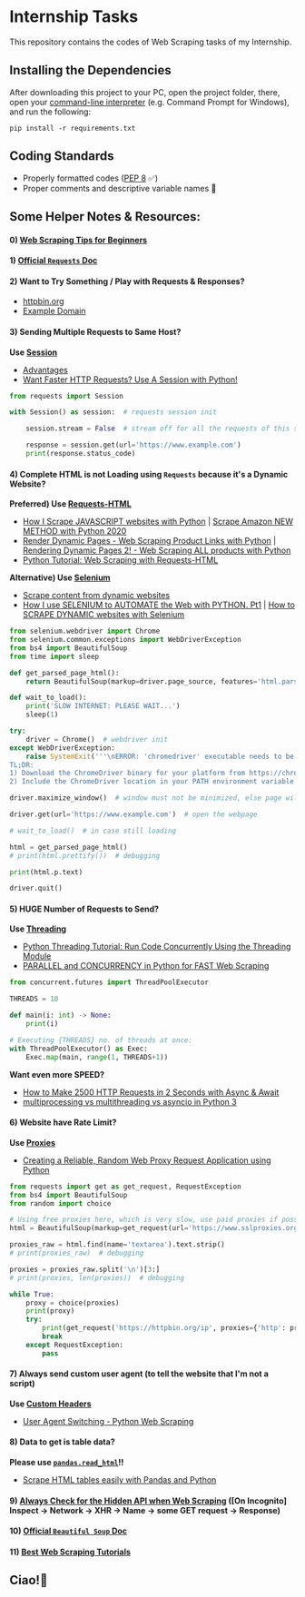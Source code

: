 # Internship Tasks

This repository contains the codes of Web Scraping tasks of my Internship.


## Installing the Dependencies

After downloading this project to your PC, open the project folder, there, open your [command-line interpreter](https://en.wikipedia.org/wiki/List_of_command-line_interpreters#:~:text=In%20computing%2C%20a%20command-line%20interpreter%2C%20or%20command%20language%20interpreter%2C%20is%20a%20blanket%20term%20for%20a%20certain%20class%20of%20programs%20designed%20to%20read%20lines%20of%20text%20entered%20by%20a%20user%2C%20thus%20implementing%20a%20command-line%20interface.) (e.g. Command Prompt for Windows), and run the following:
```
pip install -r requirements.txt
```


## Coding Standards

- Properly formatted codes ([PEP 8](https://www.python.org/dev/peps/pep-0008) ✅)
- Proper comments and descriptive variable names 🙌



## Some Helper Notes & Resources:


#### 0) [Web Scraping Tips for Beginners](https://youtu.be/QEANQsoEmHI)


#### 1) [Official `Requests` Doc](https://docs.python-requests.org/en/latest)


#### 2) Want to Try Something / Play with Requests & Responses?

- [httpbin.org](https://httpbin.org)
- [Example Domain](https://www.example.com)


#### 3) Sending Multiple Requests to Same Host?

**Use [Session](https://docs.python-requests.org/en/latest/user/advanced/#session-objects)**

- [Advantages](https://en.wikipedia.org/wiki/HTTP_persistent_connection#Advantages)
- [Want Faster HTTP Requests? Use A Session with Python!](https://youtu.be/IDhuUpeF1n0)

```py
from requests import Session

with Session() as session:  # requests session init

    session.stream = False  # stream off for all the requests of this session

    response = session.get(url='https://www.example.com')
    print(response.status_code)
```


#### 4) Complete HTML is not Loading using `Requests` because it's a Dynamic Website?

**Preferred) Use [Requests-HTML](https://docs.python-requests.org/projects/requests-html/en/latest)**

- [How I Scrape JAVASCRIPT websites with Python](https://youtu.be/0hiGp3lF6ig) | [Scrape Amazon NEW METHOD with Python 2020](https://youtu.be/WcPNlnsNZyY)
- [Render Dynamic Pages - Web Scraping Product Links with Python](https://youtu.be/MeBU-4Xs2RU) | [Rendering Dynamic Pages 2! - Web Scraping ALL products with Python](https://youtu.be/B14mtXA7Tyw)
- [Python Tutorial: Web Scraping with Requests-HTML](https://youtu.be/a6fIbtFB46g)

**Alternative) Use [Selenium](https://www.selenium.dev/documentation)**

- [Scrape content from dynamic websites](https://www.geeksforgeeks.org/scrape-content-from-dynamic-websites)
- [How I use SELENIUM to AUTOMATE the Web with PYTHON. Pt1](https://youtu.be/pUUhvJvs-R4) | [How to SCRAPE DYNAMIC websites with Selenium](https://youtu.be/lTypMlVBFM4)

```py
from selenium.webdriver import Chrome
from selenium.common.exceptions import WebDriverException
from bs4 import BeautifulSoup
from time import sleep

def get_parsed_page_html():
    return BeautifulSoup(markup=driver.page_source, features='html.parser')

def wait_to_load():
    print('SLOW INTERNET: PLEASE WAIT...')
    sleep(1)

try:
    driver = Chrome()  # webdriver init
except WebDriverException:
    raise SystemExit('''\nERROR: 'chromedriver' executable needs to be in PATH. Please see https://chromedriver.chromium.org/getting-started#h.p_ID_36 \n
TL;DR:
1) Download the ChromeDriver binary for your platform from https://chromedriver.chromium.org/downloads
2) Include the ChromeDriver location in your PATH environment variable''')

driver.maximize_window()  # window must not be minimized, else page will load in greater time

driver.get(url='https://www.example.com')  # open the webpage

# wait_to_load()  # in case still loading

html = get_parsed_page_html()
# print(html.prettify())  # debugging

print(html.p.text)

driver.quit()
```


#### 5) HUGE Number of Requests to Send?

**Use [Threading](https://docs.python.org/3/library/threading.html)**

- [Python Threading Tutorial: Run Code Concurrently Using the Threading Module](https://youtu.be/IEEhzQoKtQU)
- [PARALLEL and CONCURRENCY in Python for FAST Web Scraping](https://youtu.be/aA6-ezS5dyY)

```py
from concurrent.futures import ThreadPoolExecutor

THREADS = 10

def main(i: int) -> None:
    print(i)

# Executing {THREADS} no. of threads at once:
with ThreadPoolExecutor() as Exec:
    Exec.map(main, range(1, THREADS+1))
```

**Want even more SPEED?**

- [How to Make 2500 HTTP Requests in 2 Seconds with Async & Await](https://youtu.be/Ii7x4mpIhIs)
- [multiprocessing vs multithreading vs asyncio in Python 3](https://stackoverflow.com/questions/27435284)


#### 6) Website have Rate Limit?

**Use [Proxies](https://en.wikipedia.org/wiki/Proxy_server)**

- [Creating a Reliable, Random Web Proxy Request Application using Python](https://youtu.be/n3uSyqoBgQI)

```py
from requests import get as get_request, RequestException
from bs4 import BeautifulSoup
from random import choice

# Using free proxies here, which is very slow, use paid proxies if possible.
html = BeautifulSoup(markup=get_request(url='https://www.sslproxies.org').text, features='html.parser')

proxies_raw = html.find(name='textarea').text.strip()
# print(proxies_raw)  # debugging

proxies = proxies_raw.split('\n')[3:]
# print(proxies, len(proxies))  # debugging

while True:
    proxy = choice(proxies)
    print(proxy)
    try:
        print(get_request('https://httpbin.org/ip', proxies={'http': proxy, 'https': proxy}, stream=False, timeout=5).json())
        break
    except RequestException:
        pass
```


#### 7) Always send custom user agent (to tell the website that I'm not a script)

**Use [Custom Headers](https://docs.python-requests.org/en/latest/user/quickstart/#custom-headers)**

- [User Agent Switching - Python Web Scraping](https://youtu.be/90t9WkQbQ2E)


#### 8) Data to get is table data?

**Please use [`pandas.read_html`](https://pandasguide.readthedocs.io/en/latest)!!**

- [Scrape HTML tables easily with Pandas and Python](https://youtu.be/ODNMNwgtehk)


#### 9) [Always Check for the Hidden API when Web Scraping](https://youtu.be/DqtlR0y0suo) ([On Incognito] Inspect -> Network -> XHR -> Name -> some GET request -> Response)


#### 10) [Official `Beautiful Soup` Doc](https://www.crummy.com/software/BeautifulSoup/bs4/doc)


#### 11) [Best Web Scraping Tutorials](https://www.youtube.com/c/JohnWatsonRooney/videos?sort=p)



## Ciao!👋
